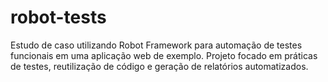 # robot-tests
Estudo de caso utilizando Robot Framework para automação de testes funcionais em uma aplicação web de exemplo. Projeto focado em práticas de testes, reutilização de código e geração de relatórios automatizados.
